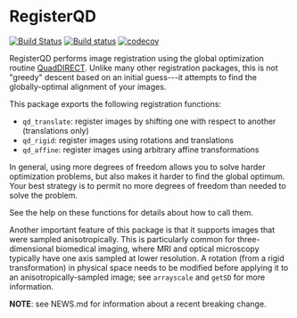 # RegisterQD

[![Build Status](https://travis-ci.com/HolyLab/RegisterQD.jl.svg?branch=master)](https://travis-ci.com/HolyLab/RegisterQD.jl)
[![Build status](https://ci.appveyor.com/api/projects/status/o82s9bc4m8lgmgf5?svg=true)](https://ci.appveyor.com/project/Cody-G/registerqd-jl)
[![codecov](https://codecov.io/gh/HolyLab/RegisterQD.jl/branch/master/graph/badge.svg)](https://codecov.io/gh/HolyLab/RegisterQD.jl)

RegisterQD performs image registration using the global optimization routine [QuadDIRECT](https://github.com/timholy/QuadDIRECT.jl).
Unlike many other registration packages, this is not "greedy" descent based on an initial guess---it attempts to find the globally-optimal alignment of your images.

This package exports the following registration functions:
- `qd_translate`: register images by shifting one with respect to another (translations only)
- `qd_rigid`: register images using rotations and translations
- `qd_affine`: register images using arbitrary affine transformations

In general, using more degrees of freedom allows you to solve harder optimization problems, but also makes it harder to find the global optimum. Your best strategy is to permit no more degrees of freedom than needed to solve the problem.

See the help on these functions for details about how to call them.

Another important feature of this package is that it supports images that were sampled anisotropically. This is particularly common for three-dimensional biomedical imaging, where MRI and optical microscopy typically have one axis sampled at lower resolution.
A rotation (from a rigid transformation) in physical space needs to be modified before applying it to an anisotropically-sampled image; see `arrayscale` and `getSD` for more information.

**NOTE**: see NEWS.md for information about a recent breaking change.
